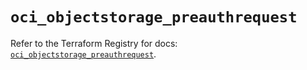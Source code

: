 # `oci_objectstorage_preauthrequest`

Refer to the Terraform Registry for docs: [`oci_objectstorage_preauthrequest`](https://registry.terraform.io/providers/oracle/oci/6.18.0/docs/resources/objectstorage_preauthrequest).
